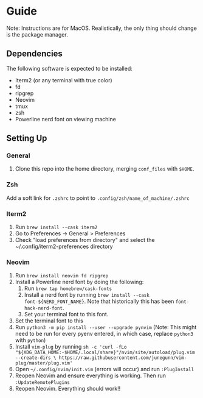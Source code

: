 # Guide
Note: Instructions are for MacOS. Realistically, the only thing should change is the package manager.

## Dependencies
The following software is expected to be installed:

 - Iterm2 (or any terminal with true color)
 - fd
 - ripgrep
 - Neovim
 - tmux
 - zsh
 - Powerline nerd font on viewing machine 

## Setting Up
### General
  1. Clone this repo into the home directory, merging `conf_files` with `$HOME`.
### Zsh
Add a soft link for `.zshrc` to point to `.config/zsh/name_of_machine/.zshrc`
### Iterm2
  1. Run `brew install --cask iterm2`
  2. Go to Preferences -> General > Preferences
  3. Check "load preferences from directory" and select the ~/.config/iterm2-preferences directory
### Neovim
  1. Run `brew install neovim fd ripgrep`
  1. Install a Powerline nerd font by doing the following:
       1. Run `brew tap homebrew/cask-fonts`
       1. Install a nerd font by running `brew install --cask font-${NERD_FONT_NAME}`. Note that historically this has been `font-hack-nerd-font`.
       1. Set your terminal font to this font.
  1. Set the terminal font to this
  1. Run `python3 -m pip install --user --upgrade pynvim` (Note: This might need to be run for every pyenv entered, in which case, replace `python3` with `python`)
  1. Install `vim-plug` by running `sh -c 'curl -fLo "${XDG_DATA_HOME:-$HOME/.local/share}"/nvim/site/autoload/plug.vim --create-dirs \
       https://raw.githubusercontent.com/junegunn/vim-plug/master/plug.vim'` 
  1. Open `~/.config/nvim/init.vim` (errors will occur) and run `:PlugInstall`
  1. Reopen Neovim and ensure everything is working. Then run `:UpdateRemotePlugins`
  1. Reopen Neovim. Everything should work!!
